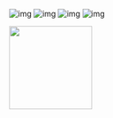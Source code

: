 ![img](https://github.com/heyl1989/RecycleViewDemoAndChart/blob/master/ScreenShot/1495159892712_jpg..jpg?imageMogr2/auto-orient/strip%7CimageView2/2/w/200)
![img](https://github.com/heyl1989/RecycleViewDemoAndChart/blob/master/ScreenShot/1495159909534_jpg..jpg)
![img](https://github.com/heyl1989/RecycleViewDemoAndChart/blob/master/ScreenShot/1495159947897_jpg..jpg)
![img](https://github.com/heyl1989/RecycleViewDemoAndChart/blob/master/ScreenShot/1495159955238_jpg..jpg)

<img width="150" height="150" src="http://img.blog.csdn.net/20161028230559575"/>
